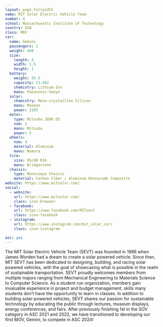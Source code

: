 ```yaml
---
layout: page-fullwidth
name: MIT Solar Electric Vehicle Team 
number: 4
school: Massachusetts Institute of Technology
country: USA
class: MOV
car: 
  name: Gemini
  passengers: 2
  weight: 440
  size:
    length: 4
    width: 1.5
    height: 1
  battery: 
    weight: 55.5
    capacity: 13.662
    chemistry: Lithium-Ion
    manu: Panasonic-Sanyo
  solar: 
    chemistry: Mono-crystalline Silicon
    manu: Maxeon
    power: 1265
  motor: 
    type: Mitsuba 2096 D3
    num: 2
    manu: Mitsuba
    power: 5
  wheels: 
    num: 4
    material: Aluminum
    manu: Nomura
  tire:
    size: 95/80 R16
    manu: Bridgestone
  chassis: 
    type: Monocoque Chassis
    material: Carbon Fiber / Aluminum Honeycomb Composite
website: https://www.mitsolar.com/
social: 
  - website: 
    url: https://www.mitsolar.com/
    class: icon-browser
  - facebook: 
    url: https://www.facebook.com/MITsevt
    class: icon-facebook
  - instagram: 
    url: https://www.instagram.com/mit_solar_car/
    class: icon-instagram

asc: yes
---
```

The MIT Solar Electric Vehicle Team (SEVT) was founded in 1986 when James Worden had a dream to create a solar powered vehicle. Since then, MIT SEVT has been dedicated to designing, building, and racing solar powered vehicles, with the goal of showcasing what is possible in the realm of sustainable transportation. SEVT proudly welcomes members from multiple majors ranging from Mechanical Engineering to Materials Science to Computer Science. As a student run organization, members gain invaluable experience in project and budget management, skills many students don’t have the opportunity to learn in classes. In addition to building solar-powered vehicles, SEVT shares our passion for sustainable technology by educating the public through lectures, museum displays, energy conferences, and fairs. After previously finishing 1st in the SOV category in ASC 2021 and 2022, we have transitioned to developing our first MOV, Gemini, to compete in ASC 2024!